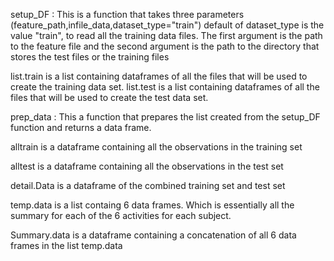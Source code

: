 

setup_DF : This is a function that takes three parameters (feature_path,infile_data,dataset_type="train")
default of dataset_type is the value "train", to read all the training data files. The first argument is the path to 
the feature file and the second argument is the path to the directory that stores the test files or the training files

list.train is a list containing dataframes of all the files that  will be used to create the training data set.
list.test is a list containing dataframes of all the files that  will be used to create the test data set.

prep_data : This a function that prepares the list created from the setup_DF function and returns a data frame.

alltrain is a dataframe containing all the observations in the training set


alltest is a dataframe containing all the observations in the test set


detail.Data is a dataframe of the combined training set and test set

temp.data is a list containg 6 data frames. Which is essentially all the summary for each of the 6 activities for 
each subject.

Summary.data is a dataframe containing a concatenation of all 6 data frames in the list temp.data
